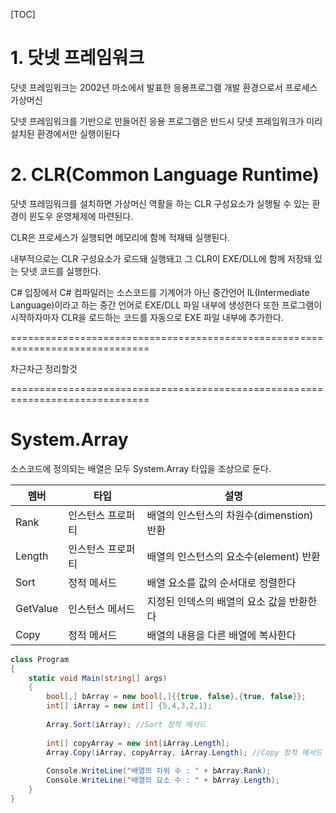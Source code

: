[TOC]



# 1. 닷넷 프레임워크

닷넷 프레임워크는 2002년 마소에서 발표한 응용프로그램 개발 환경으로서 프로세스 가상머신

닷넷 프레임워크를 기반으로 만들어진 응용 프로그램은 반드시 닷넷 프레임워크가 미리 설치된 환경에서만 실행이된다



# 2. CLR(Common Language Runtime)

닷넷 프레임워크를 설치하면 가상머신 역활을 하는 CLR 구성요소가 실행될 수 있는 환경이 윈도우 운영체제에 마련된다.

CLR은 프로세스가 실행되면 메모리에 함께 적재돼 실행된다.

내부적으로는 CLR 구성요소가 로드돼 실행돼고 그 CLR이 EXE/DLL에 함께 저장돼 있는 닷넷 코드를 실행한다.

C# 입장에서 C# 컴파일러는  소스코드를 기계어가 아닌 중간언어 IL(Intermediate Language)이라고 하는 중간 언어로 EXE/DLL 파일 내부에 생성한다 또한 프로그램이 시작하자마자 CLR을 로드하는 코드를 자동으로 EXE 파일 내부에 추가한다.



==============================================================================

차근차근 정리할것

==============================================================================

# System.Array

소스코드에 정의되는 배열은 모두 System.Array 타입을 조상으로 둔다.

| 멤버     | 타입              | 설명                                      |
| -------- | ----------------- | ----------------------------------------- |
| Rank     | 인스턴스 프로퍼티 | 배열의 인스턴스의 차원수(dimenstion) 반환 |
| Length   | 인스턴스 프로퍼티 | 배열의 인스턴스의 요소수(element) 반환    |
| Sort     | 정적 메서드       | 배열 요소를 값의 순서대로 정렬한다        |
| GetValue | 인스턴스 메서드   | 지정된 인덱스의 배열의 요소 값을 반환한다 |
| Copy     | 정적 메서드       | 배열의 내용을 다른 배열에 복사한다        |



```c#
class Program
{
    static void Main(string[] args)
    {
    	bool[,] bArray = new bool[,]{{true, false},{true, false}};
        int[] iArray = new int[] {5,4,3,2,1};
        
        Array.Sort(iArray); //Sort 정적 메서드
        
        int[] copyArray = new int[iArray.Length];
        Array.Copy(iArray, copyArray, iArray.Length); //Copy 정적 메서드
        
        Console.WriteLine("배열의 차워 수 : " + bArray.Rank);
        Console.WriteLine("배열의 요소 수 : " + bArray.Length);
    }
}
```











